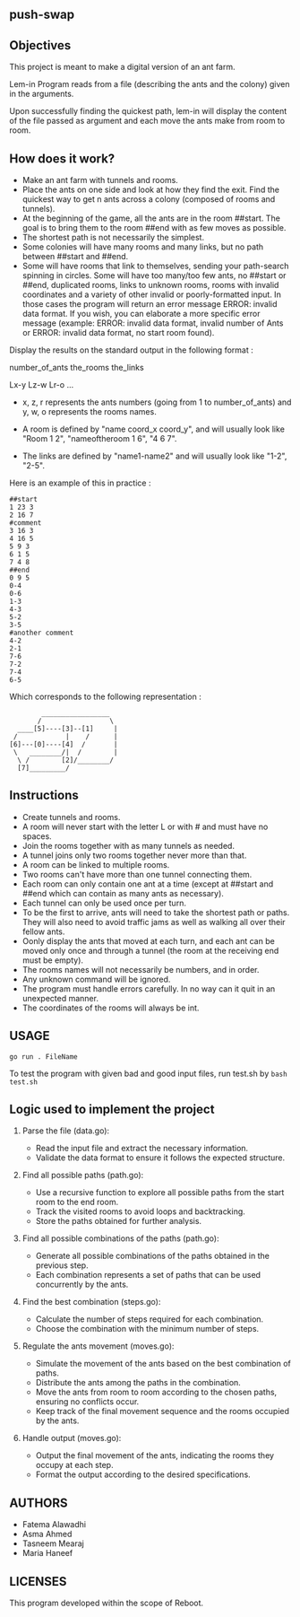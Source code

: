 ## push-swap

## Objectives

This project is meant to make a digital version of an ant farm.

Lem-in Program reads from a file (describing the ants and the colony) given in the arguments.

Upon successfully finding the quickest path, lem-in will display the content of the file passed as argument and each move the ants make from room to room.

## How does it work?

- Make an ant farm with tunnels and rooms.
- Place the ants on one side and look at how they find the exit.
  Find the quickest way to get n ants across a colony (composed of rooms and tunnels).
- At the beginning of the game, all the ants are in the room ##start. The goal is to bring them to the room ##end with as few moves as possible.
- The shortest path is not necessarily the simplest.
- Some colonies will have many rooms and many links, but no path between ##start and ##end.
- Some will have rooms that link to themselves, sending your path-search spinning in circles. Some will have too many/too few ants, no ##start or ##end, duplicated rooms, links to unknown rooms, rooms with invalid coordinates and a variety of other invalid or poorly-formatted input. In those cases the program will return an error message ERROR: invalid data format. If you wish, you can elaborate a more specific error message (example: ERROR: invalid data format, invalid number of Ants or ERROR: invalid data format, no start room found).

Display the results on the standard output in the following format :

number_of_ants
the_rooms
the_links

Lx-y Lz-w Lr-o ...

- x, z, r represents the ants numbers (going from 1 to number_of_ants) and y, w, o represents the rooms names.

- A room is defined by "name coord_x coord_y", and will usually look like "Room 1 2", "nameoftheroom 1 6", "4 6 7".

- The links are defined by "name1-name2" and will usually look like "1-2", "2-5".

Here is an example of this in practice :

```
##start
1 23 3
2 16 7
#comment
3 16 3
4 16 5
5 9 3
6 1 5
7 4 8
##end
0 9 5
0-4
0-6
1-3
4-3
5-2
3-5
#another comment
4-2
2-1
7-6
7-2
7-4
6-5
```

Which corresponds to the following representation :

```
        _________________
       /                 \
  ____[5]----[3]--[1]     |
 /            |    /      |
[6]---[0]----[4]  /       |
 \   ________/|  /        |
  \ /        [2]/________/
  [7]_________/
```

## Instructions

- Create tunnels and rooms.
- A room will never start with the letter L or with # and must have no spaces.
- Join the rooms together with as many tunnels as needed.
- A tunnel joins only two rooms together never more than that.
- A room can be linked to multiple rooms.
- Two rooms can't have more than one tunnel connecting them.
- Each room can only contain one ant at a time (except at ##start and ##end which can contain as many ants as necessary).
- Each tunnel can only be used once per turn.
- To be the first to arrive, ants will need to take the shortest path or paths. They will also need to avoid traffic jams as well as walking all over their fellow ants.
- Oonly display the ants that moved at each turn, and each ant can be moved only once and through a tunnel (the room at the receiving end must be empty).
- The rooms names will not necessarily be numbers, and in order.
- Any unknown command will be ignored.
- The program must handle errors carefully. In no way can it quit in an unexpected manner.
- The coordinates of the rooms will always be int.

## USAGE

```
go run . FileName
```

To test the program with given bad and good input files, run test.sh by
`bash test.sh`

## Logic used to implement the project

1. Parse the file (data.go):

   - Read the input file and extract the necessary information.
   - Validate the data format to ensure it follows the expected structure.

2. Find all possible paths (path.go):

   - Use a recursive function to explore all possible paths from the start room to the end room.
   - Track the visited rooms to avoid loops and backtracking.
   - Store the paths obtained for further analysis.

3. Find all possible combinations of the paths (path.go):

   - Generate all possible combinations of the paths obtained in the previous step.
   - Each combination represents a set of paths that can be used concurrently by the ants.

4. Find the best combination (steps.go):

   - Calculate the number of steps required for each combination.
   - Choose the combination with the minimum number of steps.

5. Regulate the ants movement (moves.go):

   - Simulate the movement of the ants based on the best combination of paths.
   - Distribute the ants among the paths in the combination.
   - Move the ants from room to room according to the chosen paths, ensuring no conflicts occur.
   - Keep track of the final movement sequence and the rooms occupied by the ants.

6. Handle output (moves.go):
   - Output the final movement of the ants, indicating the rooms they occupy at each step.
   - Format the output according to the desired specifications.

## AUTHORS

- Fatema Alawadhi
- Asma Ahmed
- Tasneem Mearaj
- Maria Haneef

## LICENSES

This program developed within the scope of Reboot.

